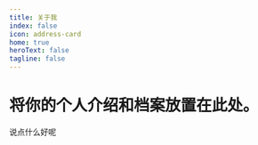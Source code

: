 ```yaml
---
title: 关于我
index: false
icon: address-card
home: true
heroText: false
tagline: false
---
```


# 将你的个人介绍和档案放置在此处。

说点什么好呢
